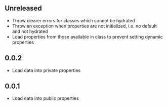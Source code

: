 ## Unreleased
- Throw clearer errors for classes which cannot be hydrated
- Throw an exception when properties are not initialized, i.e. no default and not hydrated
- Load properties from those available in class to prevent setting dynamic properties

## 0.0.2
- Load data into private properties

## 0.0.1
- Load data into public properties
